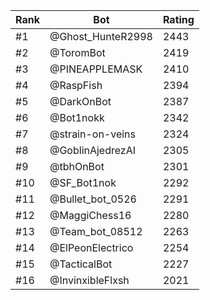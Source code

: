 Rank|Bot|Rating
---|---|---
#1|@Ghost_HunteR2998|2443
#2|@ToromBot|2419
#3|@PINEAPPLEMASK|2410
#4|@RaspFish|2394
#5|@DarkOnBot|2387
#6|@Bot1nokk|2342
#7|@strain-on-veins|2324
#8|@GoblinAjedrezAI|2305
#9|@tbhOnBot|2301
#10|@SF_Bot1nok|2292
#11|@Bullet_bot_0526|2291
#12|@MaggiChess16|2280
#13|@Team_bot_08512|2263
#14|@ElPeonElectrico|2254
#15|@TacticalBot|2227
#16|@InvinxibleFlxsh|2021
